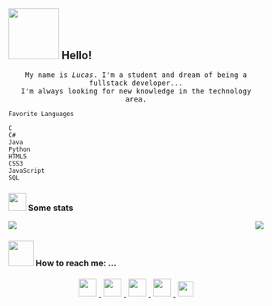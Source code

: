 ## <img src="https://www.animatedimages.org/data/media/707/animated-welcome-image-0033.gif" width="100px" />    Hello!

<p align="center" >
  <samp>
    My name is <em>Lucas</em>. I'm a student and dream of being a fullstack developer... 
  <br/> I'm always looking for new knowledge in the technology area.
  </samp>
</p>

<!--START_SECTION:waka-->
```text
Favorite Languages

C
C#
Java
Python
HTML5
CSS3
JavaScript
SQL
```
<!--END_SECTION:waka-->

### <img src="https://raw.githubusercontent.com/alexnaiman/alexnaiman/master/resources/stats.png" width="35px" /> Some stats
<p align="right">
<img align="left" src="https://github-readme-stats.vercel.app/api?username=lucas-marchi&theme=tokyonight&show_icons=true" />
<img  float="right" src="https://github-readme-stats.vercel.app/api/top-langs/?username=lucas-marchi&theme=tokyonight&show_icons=true" />
</p>

### <img src="https://raw.githubusercontent.com/alexnaiman/alexnaiman/master/resources/bongocat.gif" width="50px" /> How to reach me: ...
<p align="center">
  <a href="https://twitter.com/lucasmarchi20">
    <img src="https://raw.githubusercontent.com/alexnaiman/alexnaiman/master/resources/twitter.svg" height="35px" style="margin: 5px;" />
  </a>
  <a href="https://www.instagram.com/lucas_bmarchi/">
    <img src="https://raw.githubusercontent.com/alexnaiman/alexnaiman/master/resources/instagram.webp" height="35px" style="margin: 5px;" />
  </a>
  <a href="https://www.linkedin.com/in/lucas-bedin-marchi-56545a201/">
    <img src="https://raw.githubusercontent.com/alexnaiman/alexnaiman/master/resources/linkedin.webp" height="35px" style="margin: 5px;" />
  </a>
  <a href="https://discord.gg/hs3mPq2Y">
    <img src="https://raw.githubusercontent.com/alexnaiman/alexnaiman/master/resources/discord.png" height="35px" style="margin: 5px;" />
  </a>
  <a href="mailto:lucasmarchi20@gmail.com">
    <img src="https://raw.githubusercontent.com/alexnaiman/alexnaiman/master/resources/gmail.png" height="30px" style="margin: 5px;" />
  </a>
</p>
